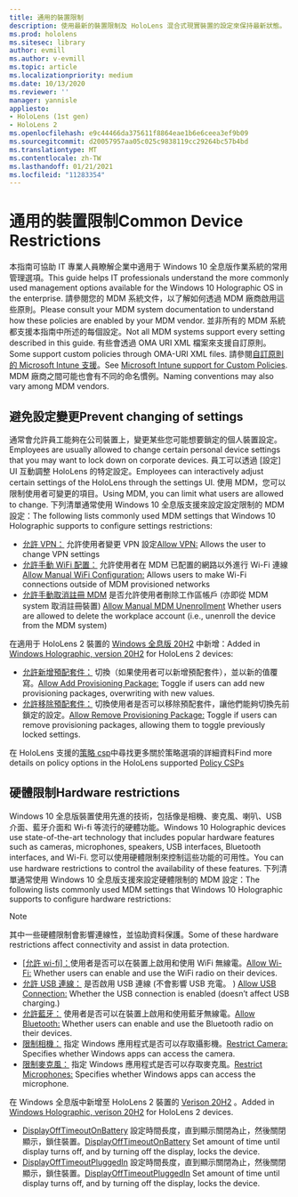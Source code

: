 ```yaml
---
title: 通用的裝置限制
description: 使用最新的裝置限制及 HoloLens 混合式現實裝置的設定來保持最新狀態。
ms.prod: hololens
ms.sitesec: library
author: evmill
ms.author: v-evmill
ms.topic: article
ms.localizationpriority: medium
ms.date: 10/13/2020
ms.reviewer: ''
manager: yannisle
appliesto:
- HoloLens (1st gen)
- HoloLens 2
ms.openlocfilehash: e9c44466da375611f8864eae1b6e6ceea3ef9b09
ms.sourcegitcommit: d20057957aa05c025c9838119cc29264bc57b4bd
ms.translationtype: MT
ms.contentlocale: zh-TW
ms.lasthandoff: 01/21/2021
ms.locfileid: "11283354"
---
```

# <span data-ttu-id="18a8d-103">通用的裝置限制</span><span class="sxs-lookup"><span data-stu-id="18a8d-103">Common Device Restrictions</span></span> 

<span data-ttu-id="18a8d-104">本指南可協助 IT 專業人員瞭解企業中適用于 Windows 10 全息版作業系統的常用管理選項。</span><span class="sxs-lookup"><span data-stu-id="18a8d-104">This guide helps IT professionals understand the more commonly used management options available for the Windows 10 Holographic OS in the enterprise.</span></span> <span data-ttu-id="18a8d-105">請參閱您的 MDM 系統文件，以了解如何透過 MDM 廠商啟用這些原則。</span><span class="sxs-lookup"><span data-stu-id="18a8d-105">Please consult your MDM system documentation to understand how these policies are enabled by your MDM vendor.</span></span> <span data-ttu-id="18a8d-106">並非所有的 MDM 系統都支援本指南中所述的每個設定。</span><span class="sxs-lookup"><span data-stu-id="18a8d-106">Not all MDM systems support every setting described in this guide.</span></span> <span data-ttu-id="18a8d-107">有些會透過 OMA URI XML 檔案來支援自訂原則。</span><span class="sxs-lookup"><span data-stu-id="18a8d-107">Some support custom policies through OMA-URI XML files.</span></span> <span data-ttu-id="18a8d-108">請參閱[自訂原則的 Microsoft Intune 支援](https://docs.microsoft.com/mem/intune/configuration/custom-settings-windows-10)。</span><span class="sxs-lookup"><span data-stu-id="18a8d-108">See [Microsoft Intune support for Custom Policies](https://docs.microsoft.com/mem/intune/configuration/custom-settings-windows-10).</span></span> <span data-ttu-id="18a8d-109">MDM 廠商之間可能也會有不同的命名慣例。</span><span class="sxs-lookup"><span data-stu-id="18a8d-109">Naming conventions may also vary among MDM vendors.</span></span>

## <span data-ttu-id="18a8d-110">避免設定變更</span><span class="sxs-lookup"><span data-stu-id="18a8d-110">Prevent changing of settings</span></span>
<span data-ttu-id="18a8d-111">通常會允許員工能夠在公司裝置上，變更某些您可能想要鎖定的個人裝置設定。</span><span class="sxs-lookup"><span data-stu-id="18a8d-111">Employees are usually allowed to change certain personal device settings that you may want to lock down on corporate devices.</span></span> <span data-ttu-id="18a8d-112">員工可以透過 [設定] UI 互動調整 HoloLens 的特定設定。</span><span class="sxs-lookup"><span data-stu-id="18a8d-112">Employees can interactively adjust certain settings of the HoloLens through the settings UI.</span></span> <span data-ttu-id="18a8d-113">使用 MDM，您可以限制使用者可變更的項目。</span><span class="sxs-lookup"><span data-stu-id="18a8d-113">Using MDM, you can limit what users are allowed to change.</span></span> <span data-ttu-id="18a8d-114">下列清單通常使用 Windows 10 全息版支援來設定設定限制的 MDM 設定：</span><span class="sxs-lookup"><span data-stu-id="18a8d-114">The following lists commonly used MDM settings that Windows 10 Holographic supports to configure settings restrictions:</span></span>
-   <span data-ttu-id="18a8d-115">[允許 VPN：](https://docs.microsoft.com/windows/client-management/mdm/policy-csp-settings#settings-allowvpn) 允許使用者變更 VPN 設定</span><span class="sxs-lookup"><span data-stu-id="18a8d-115">[Allow VPN:](https://docs.microsoft.com/windows/client-management/mdm/policy-csp-settings#settings-allowvpn) Allows the user to change VPN settings</span></span>
-   <span data-ttu-id="18a8d-116">[允許手動 WiFi 配置：](https://docs.microsoft.com/windows/client-management/mdm/policy-csp-wifi#wifi-allowmanualwificonfiguration) 允許使用者在 MDM 已配置的網路以外進行 Wi-Fi 連線</span><span class="sxs-lookup"><span data-stu-id="18a8d-116">[Allow Manual WiFi Configuration:](https://docs.microsoft.com/windows/client-management/mdm/policy-csp-wifi#wifi-allowmanualwificonfiguration) Allows users to make Wi-Fi connections outside of MDM provisioned networks</span></span>
-   <span data-ttu-id="18a8d-117">[允許手動取消註冊 MDM](https://docs.microsoft.com/windows/client-management/mdm/policy-csp-experience#experience-allowmanualmdmunenrollment) 是否允許使用者刪除工作區帳戶 (亦即從 MDM system 取消註冊裝置) </span><span class="sxs-lookup"><span data-stu-id="18a8d-117">[Allow Manual MDM Unenrollment](https://docs.microsoft.com/windows/client-management/mdm/policy-csp-experience#experience-allowmanualmdmunenrollment) Whether users are allowed to delete the workplace account (i.e., unenroll the device from the MDM system)</span></span>

<span data-ttu-id="18a8d-118">在適用于 HoloLens 2 裝置的 [Windows 全息版 20H2](hololens-release-notes.md#windows-holographic-version-20h2) 中新增：</span><span class="sxs-lookup"><span data-stu-id="18a8d-118">Added in [Windows Holographic, version 20H2](hololens-release-notes.md#windows-holographic-version-20h2) for HoloLens 2 devices:</span></span>
- <span data-ttu-id="18a8d-119">[允許新增預配套件：](https://docs.microsoft.com/windows/client-management/mdm/policy-csp-security#security-allowaddprovisioningpackage) 切換（如果使用者可以新增預配套件），並以新的值覆寫。</span><span class="sxs-lookup"><span data-stu-id="18a8d-119">[Allow Add Provisioning Package:](https://docs.microsoft.com/windows/client-management/mdm/policy-csp-security#security-allowaddprovisioningpackage) Toggle if users can add new provisioning packages, overwriting with new values.</span></span>
- <span data-ttu-id="18a8d-120">[允許移除預配套件：](https://docs.microsoft.com/windows/client-management/mdm/policy-csp-security#security-allowremoveprovisioningpackage) 切換使用者是否可以移除預配套件，讓他們能夠切換先前鎖定的設定。</span><span class="sxs-lookup"><span data-stu-id="18a8d-120">[Allow Remove Provisioning Package:](https://docs.microsoft.com/windows/client-management/mdm/policy-csp-security#security-allowremoveprovisioningpackage) Toggle if users can remove provisioning packages, allowing them to toggle previously locked settings.</span></span>

<span data-ttu-id="18a8d-121">在 HoloLens 支援的[策略 csp](https://docs.microsoft.com/windows/client-management/mdm/policy-csps-supported-by-hololens2)中尋找更多關於策略選項的詳細資料</span><span class="sxs-lookup"><span data-stu-id="18a8d-121">Find more details on policy options in the HoloLens supported [Policy CSPs](https://docs.microsoft.com/windows/client-management/mdm/policy-csps-supported-by-hololens2)</span></span>

## <span data-ttu-id="18a8d-122">硬體限制</span><span class="sxs-lookup"><span data-stu-id="18a8d-122">Hardware restrictions</span></span>
<span data-ttu-id="18a8d-123">Windows 10 全息版裝置使用先進的技術，包括像是相機、麥克風、喇叭、USB 介面、藍牙介面和 Wi-fi 等流行的硬體功能。</span><span class="sxs-lookup"><span data-stu-id="18a8d-123">Windows 10 Holographic devices use state-of-the-art technology that includes popular hardware features such as cameras, microphones, speakers, USB interfaces, Bluetooth interfaces, and Wi-Fi.</span></span> <span data-ttu-id="18a8d-124">您可以使用硬體限制來控制這些功能的可用性。</span><span class="sxs-lookup"><span data-stu-id="18a8d-124">You can use hardware restrictions to control the availability of these features.</span></span>
<span data-ttu-id="18a8d-125">下列清單通常使用 Windows 10 全息版支援來設定硬體限制的 MDM 設定：</span><span class="sxs-lookup"><span data-stu-id="18a8d-125">The following lists commonly used MDM settings that Windows 10 Holographic supports to configure hardware restrictions:</span></span>

> [!NOTE]
> <span data-ttu-id="18a8d-126">其中一些硬體限制會影響連線性，並協助資料保護。</span><span class="sxs-lookup"><span data-stu-id="18a8d-126">Some of these hardware restrictions affect connectivity and assist in data protection.</span></span>

-   <span data-ttu-id="18a8d-127">[[允許 wi-fi]：](https://docs.microsoft.com/windows/client-management/mdm/policy-csp-wifi#wifi-allowwifi)使用者是否可以在裝置上啟用和使用 WiFi 無線電。</span><span class="sxs-lookup"><span data-stu-id="18a8d-127">[Allow Wi-Fi:](https://docs.microsoft.com/windows/client-management/mdm/policy-csp-wifi#wifi-allowwifi) Whether users can enable and use the WiFi radio on their devices.</span></span>
-   <span data-ttu-id="18a8d-128">[允許 USB 連線：](https://docs.microsoft.com/windows/client-management/mdm/policy-csp-connectivity#connectivity-allowusbconnection) 是否啟用 USB 連線 (不會影響 USB 充電。 ) </span><span class="sxs-lookup"><span data-stu-id="18a8d-128">[Allow USB Connection:](https://docs.microsoft.com/windows/client-management/mdm/policy-csp-connectivity#connectivity-allowusbconnection) Whether the USB connection is enabled (doesn’t affect USB charging.)</span></span>
-   <span data-ttu-id="18a8d-129">[允許藍牙：](https://docs.microsoft.com/windows/client-management/mdm/policy-csp-connectivity#connectivity-allowbluetooth) 使用者是否可以在裝置上啟用和使用藍牙無線電。</span><span class="sxs-lookup"><span data-stu-id="18a8d-129">[Allow Bluetooth:](https://docs.microsoft.com/windows/client-management/mdm/policy-csp-connectivity#connectivity-allowbluetooth) Whether users can enable and use the Bluetooth radio on their devices.</span></span>
-   <span data-ttu-id="18a8d-130">[限制相機：](https://docs.microsoft.com/windows/client-management/mdm/policy-csp-privacy#privacy-letappsaccesscamera) 指定 Windows 應用程式是否可以存取攝影機。</span><span class="sxs-lookup"><span data-stu-id="18a8d-130">[Restrict Camera:](https://docs.microsoft.com/windows/client-management/mdm/policy-csp-privacy#privacy-letappsaccesscamera) Specifies whether Windows apps can access the camera.</span></span>
-   <span data-ttu-id="18a8d-131">[限制麥克風：](https://docs.microsoft.com/windows/client-management/mdm/policy-csp-privacy#privacy-letappsaccessmicrophone) 指定 Windows 應用程式是否可以存取麥克風。</span><span class="sxs-lookup"><span data-stu-id="18a8d-131">[Restrict Microphones:](https://docs.microsoft.com/windows/client-management/mdm/policy-csp-privacy#privacy-letappsaccessmicrophone) Specifies whether Windows apps can access the microphone.</span></span>

<span data-ttu-id="18a8d-132">在 Windows 全息版中新增至 HoloLens 2 裝置的 [Verison 20H2](hololens-release-notes.md#windows-holographic-version-20h2) 。</span><span class="sxs-lookup"><span data-stu-id="18a8d-132">Added in [Windows Holographic, verison 20H2](hololens-release-notes.md#windows-holographic-version-20h2) for HoloLens 2 devices.</span></span> 
- <span data-ttu-id="18a8d-133">[DisplayOffTimeoutOnBattery](https://docs.microsoft.com/windows/client-management/mdm/policy-csp-power#power-displayofftimeoutonbattery) 設定時間長度，直到顯示關閉為止，然後關閉顯示，鎖住裝置。</span><span class="sxs-lookup"><span data-stu-id="18a8d-133">[DisplayOffTimeoutOnBattery](https://docs.microsoft.com/windows/client-management/mdm/policy-csp-power#power-displayofftimeoutonbattery) Set amount of time until display turns off, and by turning off the display, locks the device.</span></span> 
- <span data-ttu-id="18a8d-134">[DisplayOffTimeoutPluggedIn](https://docs.microsoft.com/windows/client-management/mdm/policy-csp-power#power-displayofftimeoutpluggedin) 設定時間長度，直到顯示關閉為止，然後關閉顯示，鎖住裝置。</span><span class="sxs-lookup"><span data-stu-id="18a8d-134">[DisplayOffTimeoutPluggedIn](https://docs.microsoft.com/windows/client-management/mdm/policy-csp-power#power-displayofftimeoutpluggedin) Set amount of time until display turns off, and by turning off the display, locks the device.</span></span> 
